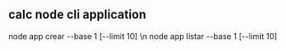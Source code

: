 ## calc node cli application

node app crear --base 1 [--limit 10] \n
node app listar --base 1 [--limit 10]